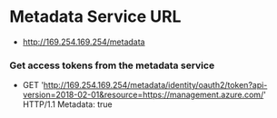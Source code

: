 # Metadata Service URL

 - http://169.254.169.254/metadata

### Get access tokens from the metadata service

 - GET 'http://169.254.169.254/metadata/identity/oauth2/token?api-version=2018-02-01&resource=https://management.azure.com/' HTTP/1.1 Metadata: true
